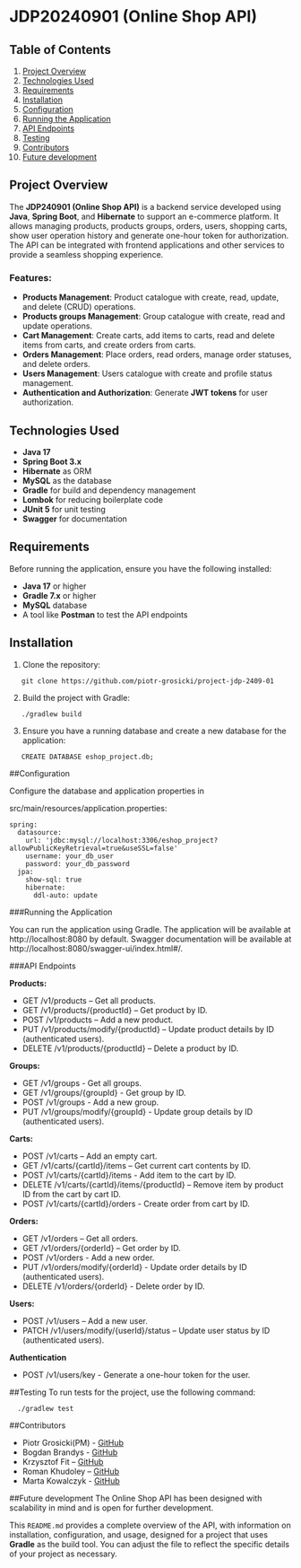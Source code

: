 # JDP20240901 (Online Shop API)

## Table of Contents
1. [Project Overview](#project-overview)
2. [Technologies Used](#technologies-used)
3. [Requirements](#requirements)
4. [Installation](#installation)
5. [Configuration](#configuration)
6. [Running the Application](#running-the-application)
7. [API Endpoints](#api-endpoints)
8. [Testing](#testing)
9. [Contributors](#contributors)
10. [Future development](#future)

## Project Overview
The **JDP240901 (Online Shop API)** is a backend service developed using **Java**, 
**Spring Boot**, and **Hibernate** to support an e-commerce platform. It allows managing products, 
products groups, orders, users, shopping carts, show user operation history and generate one-hour token for authorization. The API can be integrated with frontend 
applications and other services to provide a seamless shopping experience.

### Features:
- **Products Management**: Product catalogue with create, read, update, and delete (CRUD) operations.
- **Products groups Management**: Group catalogue with create, read and update operations.
- **Cart Management**: Create carts, add items to carts, read and delete items from carts, and create orders from carts.
- **Orders Management**: Place orders, read orders, manage order statuses, and delete orders.
- **Users Management**: Users catalogue with create and profile status management.
- **Authentication and Authorization**: Generate **JWT tokens** for user authorization.

## Technologies Used
- **Java 17**
- **Spring Boot 3.x**
- **Hibernate** as ORM
- **MySQL** as the database
- **Gradle** for build and dependency management
- **Lombok** for reducing boilerplate code
- **JUnit 5** for unit testing
- **Swagger** for documentation

## Requirements
Before running the application, ensure you have the following installed:
- **Java 17** or higher
- **Gradle 7.x** or higher
- **MySQL** database
- A tool like **Postman** to test the API endpoints

## Installation

1. Clone the repository:
```
   git clone https://github.com/piotr-grosicki/project-jdp-2409-01
```
2. Build the project with Gradle:
```
   ./gradlew build
```
3. Ensure you have a running database and create a new database for the application:
```
   CREATE DATABASE eshop_project.db;
```
##Configuration

Configure the database and application properties in 

src/main/resources/application.properties:

```
spring:
  datasource:
    url: 'jdbc:mysql://localhost:3306/eshop_project?allowPublicKeyRetrieval=true&useSSL=false'
    username: your_db_user
    password: your_db_password
  jpa:
    show-sql: true
    hibernate:
      ddl-auto: update
```

###Running the Application

You can run the application using Gradle.
The application will be available at http://localhost:8080 by default.
Swagger documentation will be available at http://localhost:8080/swagger-ui/index.html#/.

###API Endpoints

**Products:**
- GET /v1/products – Get all products.
- GET /v1/products/{productId} – Get product by ID.
- POST /v1/products – Add a new product.
- PUT /v1/products/modify/{productId} – Update product details by ID (authenticated users).
- DELETE /v1/products/{productId} – Delete a product by ID.

**Groups:**
- GET /v1/groups - Get all groups.
- GET /v1/groups/{groupId} - Get group by ID.
- POST /v1/groups - Add a new group.
- PUT /v1/groups/modify/{groupId} - Update group details by ID (authenticated users).

**Carts:**
- POST /v1/carts – Add an empty cart.
- GET /v1/carts/{cartId}/items – Get current cart contents by ID.
- POST /v1/carts/{cartId}/items - Add item to the cart by ID.
- DELETE /v1/carts/{cartId}/items/{productId} – Remove item by product ID from the cart by cart ID.
- POST /v1/carts/{cartId}/orders - Create order from cart by ID.

**Orders:**
- GET /v1/orders – Get all orders.
- GET /v1/orders/{orderId} – Get order by ID.
- POST /v1/orders - Add a new order.
- PUT /v1/orders/modify/{orderId} - Update order details by ID (authenticated users).
- DELETE /v1/orders/{orderId} - Delete order by ID.

**Users:**
- POST /v1/users – Add a new user.
- PATCH /v1/users/modify/{userId}/status – Update user status by ID (authenticated users).

**Authentication**
- POST /v1/users/key - Generate a one-hour token for the user.

##Testing
To run tests for the project, use the following command:
```
  ./gradlew test
```
##Contributors
- Piotr Grosicki(PM) - [GitHub](https://github.com/piotr-grosicki)
- Bogdan Brandys - [GitHub](https://github.com/BogdanBrandys)
- Krzysztof Fit – [GitHub](https://github.com/krzysztoffit)
- Roman Khudoley – [GitHub](https://github.com/cdroma)
- Marta Kowalczyk - [GitHub](https://github.com/martkow)


##Future development
The Online Shop API has been designed with scalability in mind and is open for further development.

This `README.md` provides a complete overview of the API, with information on installation, configuration, and usage, designed for a project that uses **Gradle** as the build tool. You can adjust the file to reflect the specific details of your project as necessary.


